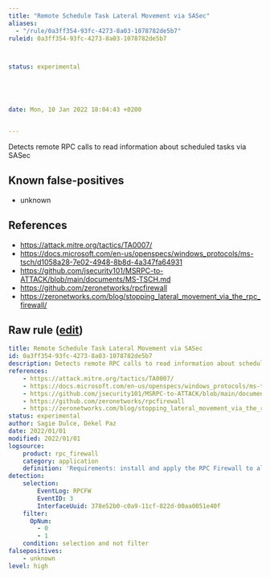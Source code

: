 ```yaml
---
title: "Remote Schedule Task Lateral Movement via SASec"
aliases:
  - "/rule/0a3ff354-93fc-4273-8a03-1078782de5b7"
ruleid: 0a3ff354-93fc-4273-8a03-1078782de5b7



status: experimental





date: Mon, 10 Jan 2022 18:04:43 +0200


---
```


Detects remote RPC calls to read information about scheduled tasks via SASec

<!--more-->


## Known false-positives

* unknown



## References

* https://attack.mitre.org/tactics/TA0007/
* https://docs.microsoft.com/en-us/openspecs/windows_protocols/ms-tsch/d1058a28-7e02-4948-8b8d-4a347fa64931
* https://github.com/jsecurity101/MSRPC-to-ATTACK/blob/main/documents/MS-TSCH.md
* https://github.com/zeronetworks/rpcfirewall
* https://zeronetworks.com/blog/stopping_lateral_movement_via_the_rpc_firewall/


## Raw rule ([edit](https://github.com/SigmaHQ/sigma/edit/master/rules/application/rpc_firewall/rpc_firewall_sasec_recon.yml))
```yaml
title: Remote Schedule Task Lateral Movement via SASec
id: 0a3ff354-93fc-4273-8a03-1078782de5b7
description: Detects remote RPC calls to read information about scheduled tasks via SASec
references:
    - https://attack.mitre.org/tactics/TA0007/
    - https://docs.microsoft.com/en-us/openspecs/windows_protocols/ms-tsch/d1058a28-7e02-4948-8b8d-4a347fa64931
    - https://github.com/jsecurity101/MSRPC-to-ATTACK/blob/main/documents/MS-TSCH.md
    - https://github.com/zeronetworks/rpcfirewall
    - https://zeronetworks.com/blog/stopping_lateral_movement_via_the_rpc_firewall/
status: experimental
author: Sagie Dulce, Dekel Paz
date: 2022/01/01
modified: 2022/01/01
logsource:
    product: rpc_firewall
    category: application
    definition: 'Requirements: install and apply the RPC Firewall to all processes with "audit:true action:block uuid:378e52b0-c0a9-11cf-822d-00aa0051e40f"'
detection:
    selection:
        EventLog: RPCFW
        EventID: 3
        InterfaceUuid: 378e52b0-c0a9-11cf-822d-00aa0051e40f
    filter:
      OpNum:
        - 0
        - 1
    condition: selection and not filter
falsepositives:
    - unknown
level: high

```
